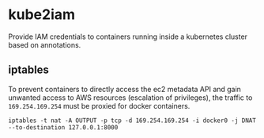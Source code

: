 # kube2iam

Provide IAM credentials to containers running inside a kubernetes cluster based on annotations.

## iptables

To prevent containers to directly access the ec2 metadata API and gain unwanted access to AWS resources
(escalation of privileges), the traffic to `169.254.169.254` must be proxied for docker containers.

    iptables -t nat -A OUTPUT -p tcp -d 169.254.169.254 -i docker0 -j DNAT --to-destination 127.0.0.1:8000